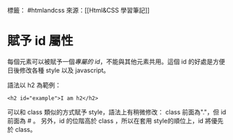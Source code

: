 標籤： #htmlandcss 
來源：[[Html&CSS 學習筆記]]

# 賦予 id 屬性
每個元素可以被賦予一個*專屬的 id*，不能與其他元素共用。這個 id 的好處是方便日後修改各種 style 以及 javascript。

語法以 h2 為範例：

`<h2 id="example">I am h2</h2>`

可以和 class 類似的方式賦予 style，語法上有稍微修改：
class 前面為"."，但 id 前面為 # 。
另外，id 的位階高於 class ，所以在套用 style的順位上，id 將優先於 class。